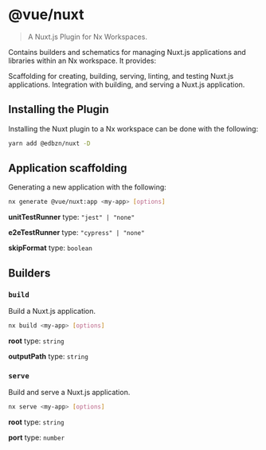 # @vue/nuxt

> A Nuxt.js Plugin for Nx Workspaces.

Contains builders and schematics for managing Nuxt.js applications and libraries within an Nx workspace. It provides:

Scaffolding for creating, building, serving, linting, and testing Nuxt.js applications.
Integration with building, and serving a Nuxt.js application.

## Installing the Plugin

Installing the Nuxt plugin to a Nx workspace can be done with the following:

```bash
yarn add @edbzn/nuxt -D
```

## Application scaffolding

Generating a new application with the following:

```bash
nx generate @vue/nuxt:app <my-app> [options]
```

**unitTestRunner** type: `"jest" | "none"`

**e2eTestRunner** type: `"cypress" | "none"`

**skipFormat** type: `boolean`

## Builders

### `build`

Build a Nuxt.js application.

```bash
nx build <my-app> [options]
```

**root** type: `string`

**outputPath** type: `string`

### `serve`

Build and serve a Nuxt.js application.

```bash
nx serve <my-app> [options]
```

**root** type: `string`

**port** type: `number`
